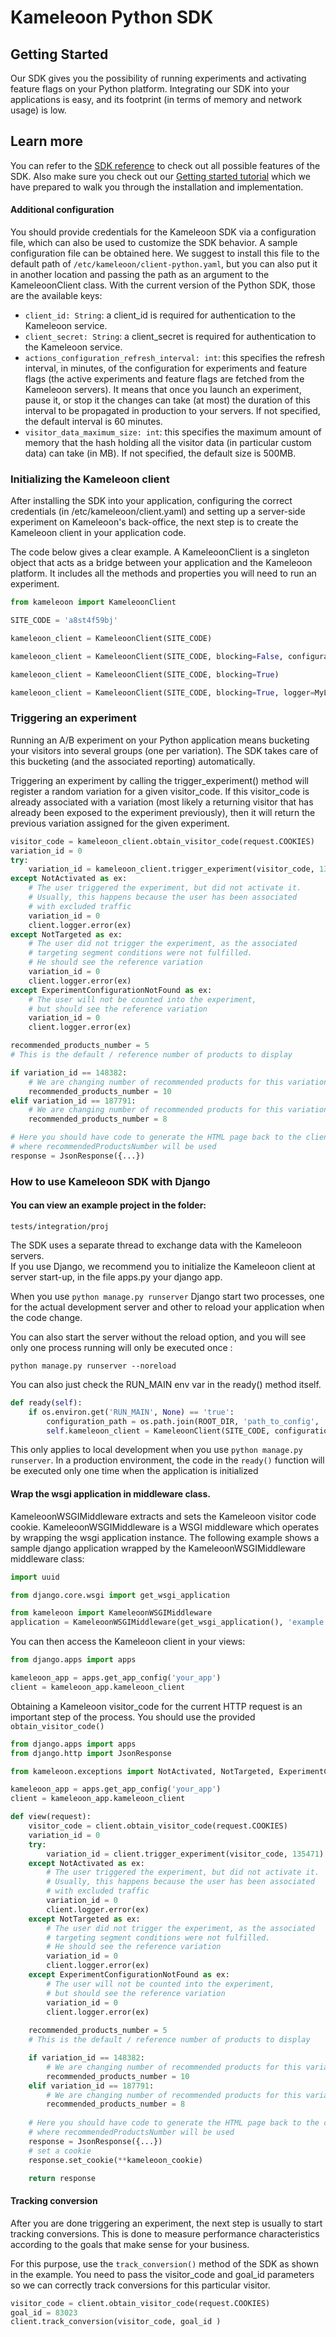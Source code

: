 # Kameleoon Python SDK

## Getting Started

Our SDK gives you the possibility of running experiments and activating feature flags on your Python platform. Integrating our SDK into your applications is easy, and its footprint (in terms of memory and network usage) is low.

## Learn more

You can refer to the [SDK reference](https://developers.kameleoon.com/python-sdk.html#reference) to check out all possible features of the SDK. Also make sure you check out our [Getting started tutorial](https://developers.kameleoon.com/python-sdk.html#getting-started) which we have prepared to walk you through the installation and implementation.


#### Additional configuration

You should provide credentials for the Kameleoon SDK via a configuration file, 
which can also be used to customize the SDK behavior. A sample configuration 
file can be obtained here. We suggest to install this file to the default path of 
`/etc/kameleoon/client-python.yaml`, but you can also put it in another location and 
passing the path as an argument to the KameleoonClient class. 
With the current version of the Python SDK, those are the available keys:

* `client_id: String`:  a client_id is required for authentication to the Kameleoon service.
* `client_secret: String`: a client_secret is required for authentication to the Kameleoon service.
* `actions_configuration_refresh_interval: int`: this specifies the refresh interval, in minutes, 
  of the configuration for experiments and feature flags (the active experiments and feature
  flags are fetched from the Kameleoon servers). It means that once you launch an experiment,
  pause it, or stop it the changes can take (at most) the duration of this interval to be 
  propagated in production to your servers. If not specified, the default interval 
  is 60 minutes.
* `visitor_data_maximum_size: int`: this specifies the maximum amount of memory that the hash 
  holding all the visitor data (in particular custom data) can take (in MB). 
  If not specified, the default size is 500MB.


### Initializing the Kameleoon client

After installing the SDK into your application, 
configuring the correct credentials (in /etc/kameleoon/client.yaml) and setting 
up a server-side experiment on Kameleoon's back-office, 
the next step is to create the Kameleoon client in your application code.

The code below gives a clear example. 
A KameleoonClient is a singleton object that acts as a bridge 
between your application and the Kameleoon platform. 
It includes all the methods and properties you will need to run an experiment.

```python 
from kameleoon import KameleoonClient

SITE_CODE = 'a8st4f59bj'

kameleoon_client = KameleoonClient(SITE_CODE)

kameleoon_client = KameleoonClient(SITE_CODE, blocking=False, configuration_path='/etc/kameleoon/client.yaml')

kameleoon_client = KameleoonClient(SITE_CODE, blocking=True)

kameleoon_client = KameleoonClient(SITE_CODE, blocking=True, logger=MyLogger)
```

### Triggering an experiment

Running an A/B experiment on your Python application means bucketing your visitors 
into several groups (one per variation). The SDK takes care of this bucketing (and the associated reporting) 
automatically.

Triggering an experiment by calling the trigger_experiment() method will register a 
random variation for a given visitor_code. If this visitor_code is already associated with a 
variation (most likely a returning visitor that has already been exposed to the experiment previously), 
then it will return the previous variation assigned for the given experiment.

```python
visitor_code = kameleoon_client.obtain_visitor_code(request.COOKIES)
variation_id = 0
try:
    variation_id = kameleoon_client.trigger_experiment(visitor_code, 135471)
except NotActivated as ex:
    # The user triggered the experiment, but did not activate it. 
    # Usually, this happens because the user has been associated 
    # with excluded traffic
    variation_id = 0
    client.logger.error(ex)
except NotTargeted as ex:
    # The user did not trigger the experiment, as the associated 
    # targeting segment conditions were not fulfilled. 
    # He should see the reference variation
    variation_id = 0
    client.logger.error(ex)
except ExperimentConfigurationNotFound as ex:
    # The user will not be counted into the experiment, 
    # but should see the reference variation
    variation_id = 0
    client.logger.error(ex)

recommended_products_number = 5
# This is the default / reference number of products to display

if variation_id == 148382:
    # We are changing number of recommended products for this variation to 10
    recommended_products_number = 10
elif variation_id == 187791:
    # We are changing number of recommended products for this variation to 8
    recommended_products_number = 8

# Here you should have code to generate the HTML page back to the client, 
# where recommendedProductsNumber will be used
response = JsonResponse({...})
```

### How to use Kameleoon SDK with Django
#### You can view an example project in the folder:
`tests/integration/proj`

The SDK uses a separate thread to exchange data with the Kameleoon servers.   
If you use Django, we recommend you to initialize the Kameleoon client at server start-up, 
in the file apps.py your django app.

When you use `python manage.py runserver` Django start two processes, 
one for the actual development server and other to reload your application 
when the code change.

You can also start the server without the reload option, and you will 
see only one process running will only be executed once :

`python manage.py runserver --noreload`

You can also just check the RUN_MAIN env var in the ready() method itself.

```python 
def ready(self):
    if os.environ.get('RUN_MAIN', None) == 'true':
        configuration_path = os.path.join(ROOT_DIR, 'path_to_config', 'config.yml')
        self.kameleoon_client = KameleoonClient(SITE_CODE, configuration_path=configuration_path)
```

This only applies to local development when you use `python manage.py runserver`.
In a production environment, the code in the `ready()` function will be executed only one time when 
the application is initialized

#### Wrap the wsgi application in middleware class.

KameleoonWSGIMiddleware extracts and sets the Kameleoon visitor code cookie.
KameleoonWSGIMiddleware is a WSGI middleware which operates by wrapping the wsgi application instance. 
The following example shows a sample django application wrapped by the KameleoonWSGIMiddleware middleware class:
```python
import uuid

from django.core.wsgi import get_wsgi_application

from kameleoon import KameleoonWSGIMiddleware
application = KameleoonWSGIMiddleware(get_wsgi_application(), 'example.com', uuid.uuid4().hex)
```

You can then access the Kameleoon client in your views:

```python 
from django.apps import apps

kameleoon_app = apps.get_app_config('your_app')
client = kameleoon_app.kameleoon_client
```

 Obtaining a Kameleoon visitor_code for the current HTTP request is an important 
 step of the process. 
 You should use the provided `obtain_visitor_code()`

```python
from django.apps import apps
from django.http import JsonResponse

from kameleoon.exceptions import NotActivated, NotTargeted, ExperimentConfigurationNotFound

kameleoon_app = apps.get_app_config('your_app')
client = kameleoon_app.kameleoon_client

def view(request):
    visitor_code = client.obtain_visitor_code(request.COOKIES)
    variation_id = 0
    try:
        variation_id = client.trigger_experiment(visitor_code, 135471)
    except NotActivated as ex:
        # The user triggered the experiment, but did not activate it. 
        # Usually, this happens because the user has been associated 
        # with excluded traffic
        variation_id = 0
        client.logger.error(ex)
    except NotTargeted as ex:
        # The user did not trigger the experiment, as the associated 
        # targeting segment conditions were not fulfilled. 
        # He should see the reference variation
        variation_id = 0
        client.logger.error(ex)
    except ExperimentConfigurationNotFound as ex:
        # The user will not be counted into the experiment, 
        # but should see the reference variation
        variation_id = 0
        client.logger.error(ex)
    
    recommended_products_number = 5
    # This is the default / reference number of products to display

    if variation_id == 148382:
        # We are changing number of recommended products for this variation to 10
        recommended_products_number = 10
    elif variation_id == 187791:
        # We are changing number of recommended products for this variation to 8
        recommended_products_number = 8
        
    # Here you should have code to generate the HTML page back to the client, 
    # where recommendedProductsNumber will be used
    response = JsonResponse({...})
    # set a cookie
    response.set_cookie(**kameleoon_cookie)

    return response
```

#### Tracking conversion

After you are done triggering an experiment, the next step is usually to start tracking 
conversions. This is done to measure performance characteristics according 
to the goals that make sense for your business.

For this purpose, use the `track_conversion()` method of the SDK as shown in the example. 
You need to pass the visitor_code and goal_id parameters so we can correctly
track conversions for this particular visitor.

```python
visitor_code = client.obtain_visitor_code(request.COOKIES)
goal_id = 83023
client.track_conversion(visitor_code, goal_id )
```


